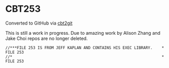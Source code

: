 # CBT253
Converted to GitHub via [cbt2git](https://github.com/wizardofzos/cbt2git)

This is still a work in progress. 
Due to amazing work by Alison Zhang and Jake Choi repos are no longer deleted.

```
//***FILE 253 IS FROM JEFF KAPLAN AND CONTAINS HIS EXEC LIBRARY.    *   FILE 253
//*                                                                 *   FILE 253
```
